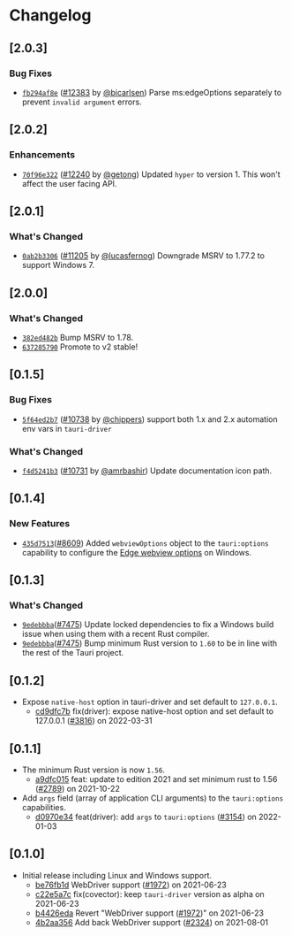 # Changelog

## \[2.0.3]

### Bug Fixes

- [`fb294af8e`](https://www.github.com/tauri-apps/tauri/commit/fb294af8e3717d547029f3bbf9323318e0d9861a) ([#12383](https://www.github.com/tauri-apps/tauri/pull/12383) by [@bicarlsen](https://www.github.com/tauri-apps/tauri/../../bicarlsen)) Parse ms:edgeOptions separately to prevent `invalid argument` errors.

## \[2.0.2]

### Enhancements

- [`70f96e322`](https://www.github.com/tauri-apps/tauri/commit/70f96e3222871a1931a18d6093d7efcbc59e7fee) ([#12240](https://www.github.com/tauri-apps/tauri/pull/12240) by [@getong](https://www.github.com/tauri-apps/tauri/../../getong)) Updated `hyper` to version 1. This won't affect the user facing API.

## \[2.0.1]

### What's Changed

- [`0ab2b3306`](https://www.github.com/tauri-apps/tauri/commit/0ab2b330644b6419f6cee1d5377bfb5cdda2ccf9) ([#11205](https://www.github.com/tauri-apps/tauri/pull/11205) by [@lucasfernog](https://www.github.com/tauri-apps/tauri/../../lucasfernog)) Downgrade MSRV to 1.77.2 to support Windows 7.

## \[2.0.0]

### What's Changed

- [`382ed482b`](https://www.github.com/tauri-apps/tauri/commit/382ed482bd08157c39e62f9a0aaad8802f1092cb) Bump MSRV to 1.78.
- [`637285790`](https://www.github.com/tauri-apps/tauri/commit/6372857905ae9c0aedb7f482ddf6cf9f9836c9f2) Promote to v2 stable!

## \[0.1.5]

### Bug Fixes

- [`5f64ed2b7`](https://www.github.com/tauri-apps/tauri/commit/5f64ed2b78201b7e379b6234f7a799d9695b11d7) ([#10738](https://www.github.com/tauri-apps/tauri/pull/10738) by [@chippers](https://www.github.com/tauri-apps/tauri/../../chippers)) support both 1.x and 2.x automation env vars in `tauri-driver`

### What's Changed

- [`f4d5241b3`](https://www.github.com/tauri-apps/tauri/commit/f4d5241b377d0f7a1b58100ee19f7843384634ac) ([#10731](https://www.github.com/tauri-apps/tauri/pull/10731) by [@amrbashir](https://www.github.com/tauri-apps/tauri/../../amrbashir)) Update documentation icon path.

## \[0.1.4]

### New Features

- [`435d7513`](https://www.github.com/tauri-apps/tauri/commit/435d7513e45eab8b512e9a7e695a1adef8a98a46)([#8609](https://www.github.com/tauri-apps/tauri/pull/8609)) Added `webviewOptions` object to the `tauri:options` capability to configure the [Edge webview options](https://learn.microsoft.com/en-us/microsoft-edge/webdriver-chromium/capabilities-edge-options#webviewoptions-object) on Windows.

## \[0.1.3]

### What's Changed

- [`9edebbba`](https://www.github.com/tauri-apps/tauri/commit/9edebbba4ec472772b2f6307232e8d256f62c8ba)([#7475](https://www.github.com/tauri-apps/tauri/pull/7475)) Update locked dependencies to fix a Windows build issue when using them with a recent Rust compiler.
- [`9edebbba`](https://www.github.com/tauri-apps/tauri/commit/9edebbba4ec472772b2f6307232e8d256f62c8ba)([#7475](https://www.github.com/tauri-apps/tauri/pull/7475)) Bump minimum Rust version to `1.60` to be in line with the rest of the Tauri project.

## \[0.1.2]

- Expose `native-host` option in tauri-driver and set default to `127.0.0.1`.
  - [cd9dfc7b](https://www.github.com/tauri-apps/tauri/commit/cd9dfc7b9a3fe0e04e40d9b0f9be674aefd0d725) fix(driver): expose native-host option and set default to 127.0.0.1 ([#3816](https://www.github.com/tauri-apps/tauri/pull/3816)) on 2022-03-31

## \[0.1.1]

- The minimum Rust version is now `1.56`.
  - [a9dfc015](https://www.github.com/tauri-apps/tauri/commit/a9dfc015505afe91281c2027954ffcc588b1a59c) feat: update to edition 2021 and set minimum rust to 1.56 ([#2789](https://www.github.com/tauri-apps/tauri/pull/2789)) on 2021-10-22
- Add `args` field (array of application CLI arguments) to the `tauri:options` capabilities.
  - [d0970e34](https://www.github.com/tauri-apps/tauri/commit/d0970e3499297a6c102a36f2dc479d3d657bfaf3) feat(driver): add `args` to `tauri:options` ([#3154](https://www.github.com/tauri-apps/tauri/pull/3154)) on 2022-01-03

## \[0.1.0]

- Initial release including Linux and Windows support.
  - [be76fb1d](https://www.github.com/tauri-apps/tauri/commit/be76fb1dfe73a1605cc2ad246418579f4c2e1999) WebDriver support ([#1972](https://www.github.com/tauri-apps/tauri/pull/1972)) on 2021-06-23
  - [c22e5a7c](https://www.github.com/tauri-apps/tauri/commit/c22e5a7c2ebede41657973b80eff6b68106817fc) fix(covector): keep `tauri-driver` version as alpha on 2021-06-23
  - [b4426eda](https://www.github.com/tauri-apps/tauri/commit/b4426eda9e64fcdd25a2d72e548b8b0fbfa09619) Revert "WebDriver support ([#1972](https://www.github.com/tauri-apps/tauri/pull/1972))" on 2021-06-23
  - [4b2aa356](https://www.github.com/tauri-apps/tauri/commit/4b2aa35684632ed2afd7dec4ad848df5704868e4) Add back WebDriver support ([#2324](https://www.github.com/tauri-apps/tauri/pull/2324)) on 2021-08-01
